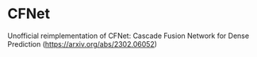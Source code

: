 # CFNet
Unofficial reimplementation of CFNet: Cascade Fusion Network for Dense Prediction (https://arxiv.org/abs/2302.06052)
